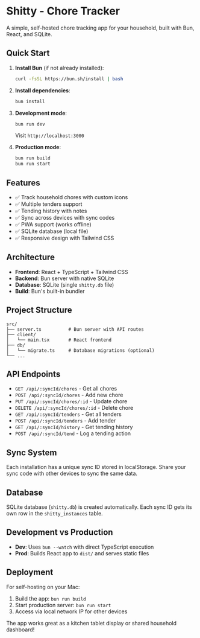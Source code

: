 # Shitty - Chore Tracker

A simple, self-hosted chore tracking app for your household, built with Bun, React, and SQLite.

## Quick Start

1. **Install Bun** (if not already installed):
   ```bash
   curl -fsSL https://bun.sh/install | bash
   ```

2. **Install dependencies**:
   ```bash
   bun install
   ```

3. **Development mode**:
   ```bash
   bun run dev
   ```
   Visit `http://localhost:3000`

4. **Production mode**:
   ```bash
   bun run build
   bun run start
   ```

## Features

- ✅ Track household chores with custom icons
- ✅ Multiple tenders support
- ✅ Tending history with notes
- ✅ Sync across devices with sync codes
- ✅ PWA support (works offline)
- ✅ SQLite database (local file)
- ✅ Responsive design with Tailwind CSS

## Architecture

- **Frontend**: React + TypeScript + Tailwind CSS
- **Backend**: Bun server with native SQLite
- **Database**: SQLite (single `shitty.db` file)
- **Build**: Bun's built-in bundler

## Project Structure

```
src/
├── server.ts          # Bun server with API routes
├── client/
│   └── main.tsx       # React frontend
├── db/
│   └── migrate.ts     # Database migrations (optional)
└── ...
```

## API Endpoints

- `GET /api/:syncId/chores` - Get all chores
- `POST /api/:syncId/chores` - Add new chore
- `PUT /api/:syncId/chores/:id` - Update chore
- `DELETE /api/:syncId/chores/:id` - Delete chore
- `GET /api/:syncId/tenders` - Get all tenders
- `POST /api/:syncId/tenders` - Add tender
- `GET /api/:syncId/history` - Get tending history
- `POST /api/:syncId/tend` - Log a tending action

## Sync System

Each installation has a unique sync ID stored in localStorage. Share your sync code with other devices to sync the same data.

## Database

SQLite database (`shitty.db`) is created automatically. Each sync ID gets its own row in the `shitty_instances` table.

## Development vs Production

- **Dev**: Uses `bun --watch` with direct TypeScript execution
- **Prod**: Builds React app to `dist/` and serves static files

## Deployment

For self-hosting on your Mac:

1. Build the app: `bun run build`
2. Start production server: `bun run start`
3. Access via local network IP for other devices

The app works great as a kitchen tablet display or shared household dashboard!